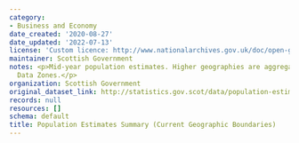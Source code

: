 ```yaml
---
category:
- Business and Economy
date_created: '2020-08-27'
date_updated: '2022-07-13'
license: 'Custom licence: http://www.nationalarchives.gov.uk/doc/open-government-licence/version/3/'
maintainer: Scottish Government
notes: <p>Mid-year population estimates. Higher geographies are aggregated from 2011
  Data Zones.</p>
organization: Scottish Government
original_dataset_link: http://statistics.gov.scot/data/population-estimates-2011-datazone-linked-dataset
records: null
resources: []
schema: default
title: Population Estimates Summary (Current Geographic Boundaries)
---
```


